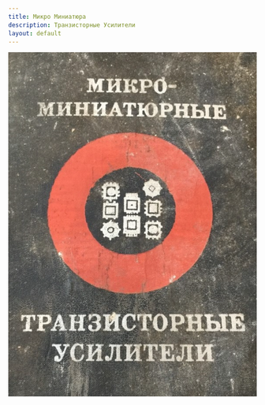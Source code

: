 ```yaml
---
title: Микро Миниатюра
description: Транзисторные Усилители
layout: default
---
```


[
    ![2023-03-12-Micro-Miniature](/images/2023-03-12-Micro-Miniature.png)
](/documents/2023-03-12-Micro-Miniature.pdf)